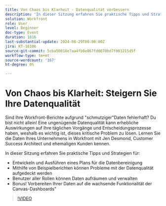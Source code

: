 ```yaml
---
title: Von Chaos bis Klarheit - Datenqualität verbessern
description: 'In dieser Sitzung erfahren Sie praktische Tipps und Strategien für: Entwickeln und Ausführen eines Plans zur Datenbereinigung. Beispielberichte, mit denen Sie Probleme mit der Datenqualität aufdecken können. Benutzer aller Rollen können den Bonus für die Aufbereitung und Pflege von Daten nutzen! Vorbereiten Ihrer Daten auf die wachsende Funktionalität der Canvas-Dashboards"'
solution: Workfront
role: User
level: Beginner
doc-type: Event
duration: 1816
last-substantial-update: 2024-08-29T00:00:00Z
jira: KT-16106
source-git-commit: 5cba50018e7aa4fb0e867fd0070bd7f003215d5f
workflow-type: tm+mt
source-wordcount: '167'
ht-degree: 0%

---
```



# Von Chaos bis Klarheit: Steigern Sie Ihre Datenqualität

Sind Ihre Workfront-Berichte aufgrund &quot;schmutziger&quot;Daten fehlerhaft? Du bist nicht allein! Eine ungenügende Datenqualität kann erhebliche Auswirkungen auf Ihre täglichen Vorgänge und Entscheidungsprozesse haben, weshalb es wichtig ist, dieses kritische Problem zu lösen. Lernen Sie die Daten Ihres Unternehmens in Workfront mit Jen Desmond, Customer Success Architect und ehemaligen Kunden kennen.

In dieser Sitzung erfahren Sie praktische Tipps und Strategien für:

* Entwickeln und Ausführen eines Plans für die Datenbereinigung
* Mithilfe von Beispielberichten können Probleme mit der Datenqualität aufgedeckt werden
* Benutzer aller Rollen können Daten aufräumen und verwalten
* Bonus! Vorbereiten Ihrer Daten auf die wachsende Funktionalität der Canvas-Dashboards&quot;

>[!VIDEO](https://video.tv.adobe.com/v/3433221/?learn=on)
